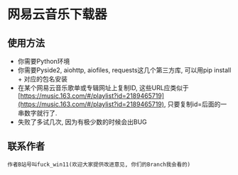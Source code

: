 # 网易云音乐下载器
## 使用方法 
+ 你需要Python环境
+ 你需要Pyside2, aiohttp, aiofiles, requests这几个第三方库, 可以用pip install + 对应的包名安装
+ 在某个网易云音乐歌单或专辑网址上复制ID, 这些URL应类似于[https://music.163.com/#/playlist?id=2189465719](https://music.163.com/#/playlist?id=2189465719), 只要复制id=后面的一串数字就行了.
+ 失败了多试几次, 因为有极少数的时候会出BUG
## 联系作者
    作者B站号叫fuck_win11(欢迎大家提供改进意见, 你们的Branch我会看的)
